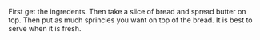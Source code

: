 First get the ingredents.
Then take a slice of bread and spread butter on top.
Then put as much sprincles you want on top of the bread.
It is best to serve when it is fresh.